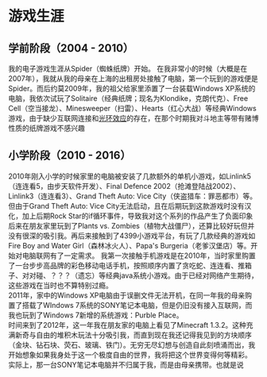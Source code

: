 # 游戏生涯
## 学前阶段（2004 - 2010）
我的电子游戏生涯从Spider（蜘蛛纸牌）开始。
在我非常小的时候（大概是在2007年），我就从我的母亲在上海的出租房处接触了电脑，第一个玩到的游戏便是Spider。而后约莫2009年，我的祖父给家里添置了一台装载Windows XP系统的电脑，我依次试玩了Solitaire（经典纸牌；现名为Klondike，克朗代克）、Free Cell（空当接龙）、Minesweeper（扫雷）、Hearts（红心大战）等经典Windows游戏，由于缺少互联网连接和[光环效应](../rule/haloEffect.md)的存在，在那个时期我对斗地主等带有赌博性质的纸牌游戏不感兴趣
## 小学阶段（2010 - 2016）
2010年刚入小学的时候家里的电脑被安装了几款额外的单机小游戏，如Linlink5（连连看5，由步天软件开发）、Final Defence 2002（抢滩登陆战2002）、Linlink3（连连看3）、Grand Theft Auto: Vice City（侠盗猎车：罪恶都市）等。但由于Grand Theft Auto: Vice City无法启动，且在后期玩到这款游戏时没有汉化，加上后期Rock Star的if循环事件，导致我对这个系列的作品产生了负面印象  
后来在朋友家里玩到了Plants vs. Zombies（植物大战僵尸），还算比较好玩但并没有很深的吸引我。再后来接触到了4399小游戏平台，有玩了几款经典的游戏如Fire Boy and Water Girl（森林冰火人）、Papa's Burgeria（老爹汉堡店）等。开始对电脑联网有了一定需求。
我第一次接触手机游戏是在2010年，当时家里购置了一台步步高品牌的彩色移动电话手机，按照顺序内置了贪吃蛇、连连看、推箱子、对对碰、？？？（遗忘）等经典java系统小游戏。由于已经对网络产生期待，这些游戏在当时也不算特别过瘾。  
2011年，家中的Windows XP电脑由于误删文件无法开机，在同一年我的母亲购置了搭载了WIndows 7系统的SONY笔记本电脑，但是仍旧没有接入互联网，而我也玩到了Windows 7新增的系统游戏：Purble Place。  
时间来到了2012年，这一年我在朋友家的电脑上看见了Minecraft 1.3.2。这种充满新奇与自由的堆积木玩法十分吸引我，而直到现在我还记得我见到的方块顺序（金块、钻石块、荧石、玻璃、铁门）。无穷无尽幻想与创造自此刻喷涌而出，我开始想象如果我身处于这一个极度自由的世界，我将把这个世界变得何等精彩。  
实际上，那一台SONY笔记本电脑并不归属于我，而是由母亲携带。也就是说
